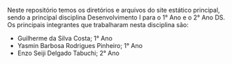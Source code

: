 Neste repositório temos os diretórios e arquivos do site estático principal, sendo a principal disciplina Desenvolvimento I para o 1° Ano e o 2° Ano DS.
Os principais integrantes que trabalharam nesta disciplina são:
- Guilherme da Silva Costa; 1° Ano
- Yasmin Barbosa Rodrigues Pinheiro; 1° Ano
- Enzo Seiji Delgado Tabuchi; 2° Ano

